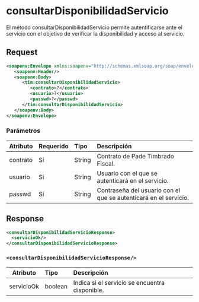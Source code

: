 # consultarDisponibilidadServicio

El método consultarDisponibilidadServicio permite autentificarse ante el servicio con el objetivo de verificar la disponibilidad y acceso al servicio.

## Request

```xml
<soapenv:Envelope xmlns:soapenv="http://schemas.xmlsoap.org/soap/envelope/" xmlns:tim="timbrado.ws.pade.mx">
   <soapenv:Header/>
   <soapenv:Body>
      <tim:consultarDisponibilidadServicio>
         <contrato>?</contrato>
         <usuario>?</usuario>
         <passwd>?</passwd>
      </tim:consultarDisponibilidadServicio>
   </soapenv:Body>
</soapenv:Envelope>
```

### Parámetros

| Atributo      | Requerido | Tipo   | Descripción |
| ------------- |:--------- |:------ |:----------- |
| contrato      | Si        | String | Contrato de Pade Timbrado Fiscal. | 
| usuario       | Si        | String | Usuario con el que se autenticará en el servicio. |
| passwd        | Si        | String | Contraseña del usuario con el que se autenticará en el servicio. |

## Response 

```xml
<consultarDisponibilidadServicioResponse>
  <servicioOk/>
</consultarDisponibilidadServicioResponse>
```

### `<consultarDisponibilidadServicioResponse/>`

| Atributo      | Tipo      | Descripción |
| ------------- |:--------- |:----------- |
| servicioOk    | boolean   | Indica si el servicio se encuentra disponible. |



